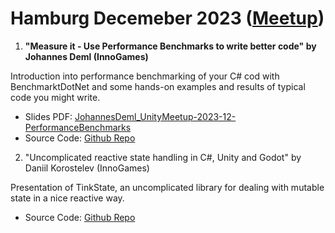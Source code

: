 # Hamburg Decemeber 2023 ([Meetup](https://www.meetup.com/hamburg-unity-meetup/events/297581434/))

1. **"Measure it - Use Performance Benchmarks to write better code" by Johannes Deml (InnoGames)**

Introduction into performance benchmarking of your C# cod with BenchmarktDotNet and some hands-on examples and results of typical code you might write.

* Slides PDF: [JohannesDeml_UnityMeetup-2023-12-PerformanceBenchmarks](https://github.com/innogames/unity-meetup/blob/master/meetup-december-2023/JohannesDeml_UnityMeetup-2023-12-PerformanceBenchmarks.pdf)
* Source Code: [Github Repo](https://github.com/JohannesDeml/MicroBenchmarksDotNet)

2. "Uncomplicated reactive state handling in C#, Unity and Godot" by Daniil Korostelev (InnoGames)

Presentation of TinkState, an uncomplicated library for dealing with mutable state in a nice reactive way.

* Source Code: [Github Repo](https://github.com/nadako/TinkStateSharp)